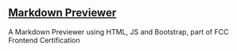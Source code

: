 ## [Markdown Previewer](https://github.com/ozzypt/markdown-previewer)

A Markdown Previewer using HTML, JS and Bootstrap, part of FCC Frontend Certification
